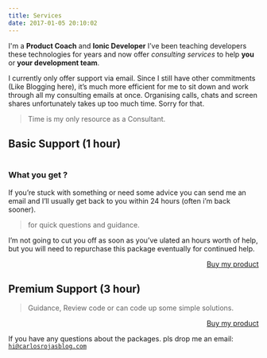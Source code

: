 ```yaml
---
title: Services
date: 2017-01-05 20:10:02
---
```


I'm a **Product Coach** and **Ionic Developer** I’ve been teaching developers these technologies for years and now offer *consulting services* to help **you** or **your development team**.

I currently only offer support via email. Since I still have other commitments (Like Blogging here), it’s much more efficient for me to sit down and work through all my consulting emails at once. Organising calls, chats and screen shares unfortunately takes up too much time. Sorry for that.

<blockquote>Time is my only resource as a Consultant.</blockquote>

## Basic Support (1 hour)

<img src="https://firebasestorage.googleapis.com/v0/b/modular-source-808.appspot.com/o/page%2Fpic.png?alt=media&token=3c575265-9c4e-4527-802b-79b4bdf7ab68" alt="">

### What you get ? 

If you’re stuck with something or need some advice you can send me an email and I’ll usually get back to you within 24 hours (often i’m back sooner).

<blockquote>for quick questions and guidance.</blockquote>

I’m not going to cut you off as soon as you’ve <accum></accum>ulated an hours worth of help, but you will need to repurchase this package eventually for continued help.

<script async src="https://gumroad.com/js/gumroad.js"></script>
<div align="right"><a class="gumroad-button" href="https://gum.co/yfaUJ" target="_blank" data-gumroad-single-product="true">Buy my product</a></div>

## Premium Support (3 hour)

<blockquote>Guidance, Review code or  can code up some simple solutions.</blockquote>

<div align="right"><a class="gumroad-button" href="https://gum.co/yfaUJ" target="_blank" data-gumroad-single-product="true">Buy my product</a></div>

If you have any questions about the packages. pls drop me an email: <code>hi@carlosrojasblog.com</code>